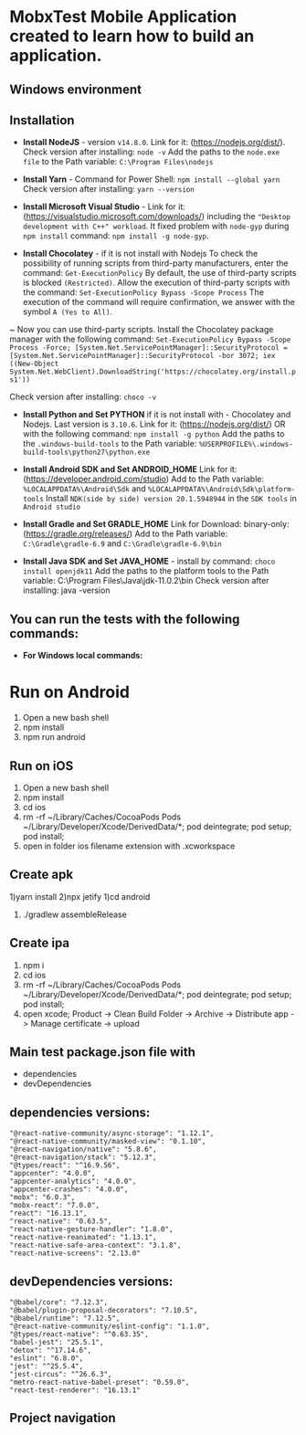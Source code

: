 # MobxTest Mobile Application created to learn how to build an application.

## Windows environment 

## Installation

* **Install NodeJS** - version `v14.8.0`. Link for it: (https://nodejs.org/dist/). 
Check version after installing: `node -v`
Add the paths to the `node.exe file` to the Path variable: `C:\Program Files\nodejs`

* **Install Yarn** -  Command for Power Shell: `npm install --global yarn`
Check version after installing: `yarn --version`

* **Install Microsoft Visual Studio** - Link for it: (https://visualstudio.microsoft.com/downloads/) including the `"Desktop development with C++" workload`. It fixed problem with `node-gyp` during `npm install` 
command: `npm install -g node-gyp`.

* **Install Chocolatey** - if it is not install with Nodejs 
To check the possibility of running scripts from third-party manufacturers, enter the command: `Get-ExecutionPolicy`
By default, the use of third-party scripts is blocked `(Restricted)`. Allow the execution of third-party scripts with the command: `Set-ExecutionPolicy Bypass -Scope Process`
The execution of the command will require confirmation, we answer with the symbol `A (Yes to All)`.

~ Now you can use third-party scripts. Install the Chocolatey package manager with the following command: `Set-ExecutionPolicy Bypass -Scope Process -Force; [System.Net.ServicePointManager]::SecurityProtocol = [System.Net.ServicePointManager]::SecurityProtocol -bor 3072; iex ((New-Object System.Net.WebClient).DownloadString('https://chocolatey.org/install.ps1'))`

Check version after installing: `choco -v`

* **Install Python and Set PYTHON** if it is not install with - Chocolatey and Nodejs. Last version is `3.10.6`. Link for it: (https://nodejs.org/dist/) OR with the following command: `npm install -g python`
Add the paths to the `.windows-build-tools` to the Path variable: `%USERPROFILE%\.windows-build-tools\python27\python.exe`

* **Install Android SDK and Set ANDROID_HOME** Link for it: (https://developer.android.com/studio) 
Add to the Path variable: `%LOCALAPPDATA%\Android\Sdk` and `%LOCALAPPDATA%\Android\Sdk\platform-tools`
Install `NDK(side by side) version 20.1.5948944` in the `SDK tools` in `Android studio`

* **Install Gradle and Set GRADLE_HOME** Link for Download: binary-only: (https://gradle.org/releases/)
Add to the Path variable: `C:\Gradle\gradle-6.9` and `C:\Gradle\gradle-6.9\bin`

* **Install Java SDK and Set JAVA_HOME** - install by command: `choco install openjdk11`
Add the paths to the platform tools to the Path variable: C:\Program Files\Java\jdk-11.0.2\bin
Check version after installing: java -version

## You can run the tests with the following commands:

* **For Windows local commands:** 

# Run on Android ##

1) Open a new bash shell
2) npm install
3) npm run android

## Run on iOS ##

1) Open a new bash shell
2) npm install
4) cd ios
5) rm -rf ~/Library/Caches/CocoaPods Pods ~/Library/Developer/Xcode/DerivedData/*; pod deintegrate; pod setup; pod install;
6) open in folder ios filename extension with .xcworkspace

## Create apk ##

1)yarn install
2)npx jetify
1)cd android
1) ./gradlew assembleRelease

## Create ipa ##

1) npm i
3) cd ios
4) rm -rf ~/Library/Caches/CocoaPods Pods ~/Library/Developer/Xcode/DerivedData/*; pod deintegrate; pod setup; pod install;
5)  open xcode; Product -> Clean Build Folder -> Archive -> Distribute app -> Manage certificate -> upload


## Main test package.json file with
* dependencies 
* devDependencies

## dependencies versions:
    "@react-native-community/async-storage": "1.12.1",
    "@react-native-community/masked-view": "0.1.10",
    "@react-navigation/native": "5.8.6",
    "@react-navigation/stack": "5.12.3",
    "@types/react": "^16.9.56",
    "appcenter": "4.0.0",
    "appcenter-analytics": "4.0.0",
    "appcenter-crashes": "4.0.0",
    "mobx": "6.0.3",
    "mobx-react": "7.0.0",
    "react": "16.13.1",
    "react-native": "0.63.5",
    "react-native-gesture-handler": "1.8.0",
    "react-native-reanimated": "1.13.1",
    "react-native-safe-area-context": "3.1.8",
    "react-native-screens": "2.13.0"
## devDependencies versions:       
    "@babel/core": "7.12.3",
    "@babel/plugin-proposal-decorators": "7.10.5",
    "@babel/runtime": "7.12.5",
    "@react-native-community/eslint-config": "1.1.0",
    "@types/react-native": "^0.63.35",
    "babel-jest": "25.5.1",
    "detox": "^17.14.6",
    "eslint": "6.8.0",
    "jest": "^25.5.4",
    "jest-circus": "^26.6.3",
    "metro-react-native-babel-preset": "0.59.0",
    "react-test-renderer": "16.13.1"

## Project navigation






